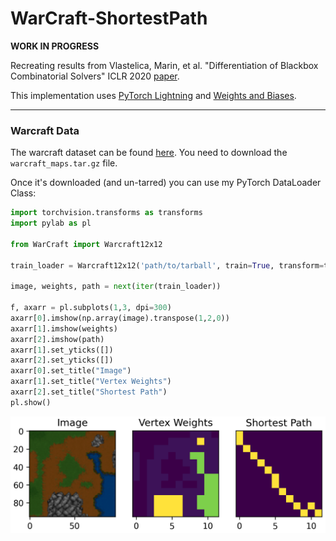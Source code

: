 # WarCraft-ShortestPath

**WORK IN PROGRESS**

Recreating results from Vlastelica, Marin, et al. "Differentiation of Blackbox Combinatorial Solvers" ICLR 2020 [paper](https://arxiv.org/abs/1912.02175).

This implementation uses [PyTorch Lightning](https://lightning.ai/docs/pytorch/stable/) and [Weights and Biases](https://wandb.ai).

---
### Warcraft Data

The warcraft dataset can be found [here](https://edmond.mpg.de/dataset.xhtml?persistentId=doi:10.17617/3.YJCQ5S). You need to download the `warcraft_maps.tar.gz` file.

Once it's downloaded (and un-tarred) you can use my PyTorch DataLoader Class:

```python
import torchvision.transforms as transforms
import pylab as pl

from WarCraft import Warcraft12x12

train_loader = Warcraft12x12('path/to/tarball', train=True, transform=transforms.ToTensor())

image, weights, path = next(iter(train_loader))

f, axarr = pl.subplots(1,3, dpi=300)
axarr[0].imshow(np.array(image).transpose(1,2,0))
axarr[1].imshow(weights)
axarr[2].imshow(path)
axarr[1].set_yticks([])  
axarr[2].set_yticks([])  
axarr[0].set_title("Image")
axarr[1].set_title("Vertex Weights")
axarr[2].set_title("Shortest Path")
pl.show()

```

![alt text](https://github.com/as595/WarCraft-ShortestPath/blob/d49c465fab5691eadfd752be189cbd8b9e265ea7/figures/warcraft.png)
